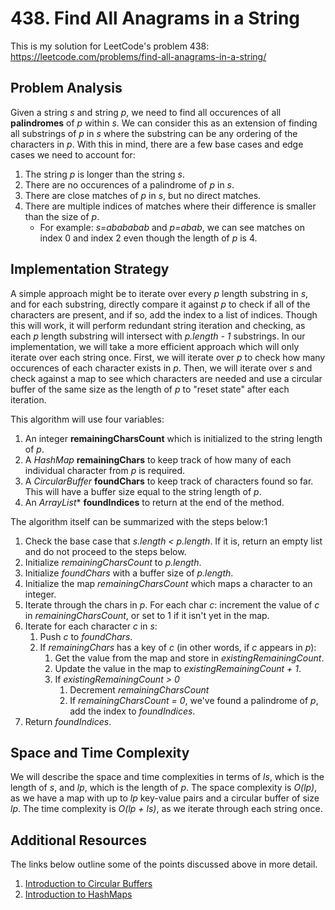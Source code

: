 # 438. Find All Anagrams in a String
This is my solution for LeetCode's problem 438: https://leetcode.com/problems/find-all-anagrams-in-a-string/

## Problem Analysis
Given a string *s* and string *p*, we need to find all occurences of all **palindromes** of *p* within *s*. We can consider this as an extension of finding all substrings of *p* in *s* where the substring can be any ordering of the characters in *p*. With this in mind, there are a few base cases and edge cases we need to account for:
1. The string *p* is longer than the string *s*.
1. There are no occurences of a palindrome of *p* in *s*.
1. There are close matches of *p* in *s*, but no direct matches.
1. There are multiple indices of matches where their difference is smaller than the size of *p*.
    * For example: *s=abababab* and *p=abab*, we can see matches on index 0 and index 2 even though the length of *p* is 4.

## Implementation Strategy
A simple approach might be to iterate over every *p* length substring in *s*, and for each substring, directly compare it against *p* to check if all of the characters are present, and if so, add the index to a list of indices. Though this will work, it will perform redundant string iteration and checking, as each *p* length substring will intersect with *p.length - 1* substrings. In our implementation, we will take a more efficient approach which will only iterate over each string once. First, we will iterate over *p* to check how many occurences of each character exists in *p*. Then, we will iterate over *s* and check against a map to see which characters are needed and use a circular buffer of the same size as the length of *p* to "reset state" after each iteration.

This algorithm will use four variables:
1. An integer **remainingCharsCount** which is initialized to the string length of *p*.
1. A *HashMap* **remainingChars** to keep track of how many of each individual character from *p* is required.
1. A *CircularBuffer* **foundChars** to keep track of characters found so far. This will have a buffer size equal to the string length of *p*.
1. An *ArrayList** **foundIndices** to return at the end of the method.

The algorithm itself can be summarized with the steps below:1
1. Check the base case that *s.length < p.length*. If it is, return an empty list and do not proceed to the steps below.
1. Initialize *remainingCharsCount* to *p.length*.
1. Initialize *foundChars* with a buffer size of *p.length*.
1. Initialize the map *remainingCharsCount* which maps a character to an integer.
1. Iterate through the chars in *p*. For each char *c*: increment the value of *c* in *remainingCharsCount*, or set to 1 if it isn't yet in the map.
1. Iterate for each character *c* in *s*:
    1. Push *c* to *foundChars*.
    1. If *remainingChars* has a key of *c* (in other words, if *c* appears in *p*):
        1. Get the value from the map and store in *existingRemainingCount*.
        1. Update the value in the map to *existingRemainingCount + 1*.
        1. If *existingRemainingCount > 0*
            1. Decrement *remainingCharsCount*
            1. If *remainingCharsCount = 0*, we've found a palindrome of *p*, add the index to *foundIndices*.
1. Return *foundIndices*.

## Space and Time Complexity
We will describe the space and time complexities in terms of *ls*, which is the length of *s*, and *lp*, which is the length of *p*. The space complexity is *O(lp)*, as we have a map with up to *lp* key-value pairs and a circular buffer of size *lp*. The time complexity is *O(lp + ls)*, as we iterate through each string once.

## Additional Resources
The links below outline some of the points discussed above in more detail.
1. [Introduction to Circular Buffers](https://bytethisstore.com/articles/pg/circular-buffer)
1. [Introduction to HashMaps](https://bytethisstore.com/articles/pg/implement-hash-table)